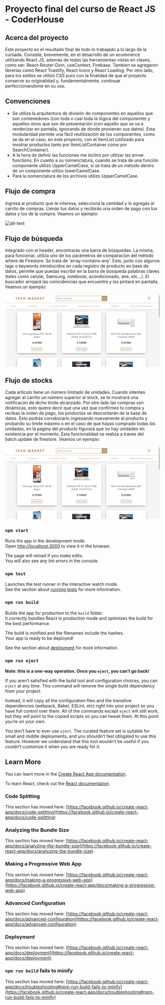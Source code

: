 # Proyecto final del curso de React JS - CoderHouse

## Acerca del proyecto
Este proyecto es el resultado final de todo lo trabajado a lo largo de la cursada. Consiste, brevemente, en el desarrollo de un ecommerce utilizando React JS, además de todas las herramientas vistas en clases, como ser: React-Router-Dom, useContext, Firebase. Tambien se agregaron librerias como React Toastify, React Icons y React Loading. Por otro lado, para los estilos se utilizó CSS puro con la finalidad de que el proyecto conserve su originalidad y, fundamentalmente, continuar perfeccionandome en su uso. 


## Convenciones

* Se utiliza la arquitectura de división de componentes en aquellos que son contenedores (con toda o casi toda la lógica del componente) y aquellos otros que son de presentación (con aquello que se va a renderizar en pantalla, ignorando de donde provienen sus datos). Esta modularidad permite una fácil reutilización de los componentes, como se da en el caso, en este proyecto, con el ItemList (utilizado para mostrar productos tanto por ItemListContainer como por SearchContainer).
* A la hora de definir las funciones me inclinó por utilizar las arrow functions. En cuanto a su nomenclatura, cuando se trata de una función componente utilizo UpperCamelCase, si se trata de un método dentro de un componente utilizo lowerCamelCase.
* Para la nomenclatura de los archivos utilizo UpperCamelCase.

## Flujo de compra
Ingresá al producto que te interesa, seleccioná la cantidad y lo agregás al carrito de compras. Llenás tus datos y recibirás una orden de pago con tus datos y los de la compra. Veamos un ejemplo:

![alt-text](https://github.com/AgustinCarbajal1997/first-app-react/blob/master/public/buying-product-1.gif)

## Flujo de búsqueda
Integrado con el header, encontrarás una barra de búsquedas. La misma, para funcionar, utiliza uno de los parámetros de comparación del método where de Firestore. Se trata de 'array-contains-any'. Esto, junto con algunos tags o keywords introducidos en cada registro de producto en base de datos, permite que puedas escribir en la barra de búsqueda palabras claves (tales como celular, Samsung, notebook, acondicionado, aire, etc...). El buscador arrojará las coincidencias que encuentre y los pintará en pantalla. Veamos un ejemplo:

![alt-text](https://github.com/AgustinCarbajal1997/first-app-react/blob/master/public/buying-product-2.gif)


## Flujo de stocks
Cada artículo tiene un número limitado de unidades. Cuando intentes agregar al carrito un número superior al stock, se te mostrará una notificacón de dicho límite alcanzado. Por otro lado las compras son dinámicas, esto quiere decir que una vez que confirmes tu compra y recibas la orden de pago, los productos se descontarán de la base de datos. Esto podrás corroborarlo ingresando nuevamente al producto y probando su límite máximo o en el caso de que hayas comprado todas las unidades, en la pagina del producto figurará que no hay unidades en existencia por el momento. Esta funcionalidad se realiza a traves del batch.update de firestore. Veamos un ejemplo:

![alt-text](https://github.com/AgustinCarbajal1997/first-app-react/blob/master/public/buying-product-3.gif)

### `npm start`

Runs the app in the development mode.\
Open [http://localhost:3000](http://localhost:3000) to view it in the browser.

The page will reload if you make edits.\
You will also see any lint errors in the console.

### `npm test`

Launches the test runner in the interactive watch mode.\
See the section about [running tests](https://facebook.github.io/create-react-app/docs/running-tests) for more information.

### `npm run build`

Builds the app for production to the `build` folder.\
It correctly bundles React in production mode and optimizes the build for the best performance.

The build is minified and the filenames include the hashes.\
Your app is ready to be deployed!

See the section about [deployment](https://facebook.github.io/create-react-app/docs/deployment) for more information.

### `npm run eject`

**Note: this is a one-way operation. Once you `eject`, you can’t go back!**

If you aren’t satisfied with the build tool and configuration choices, you can `eject` at any time. This command will remove the single build dependency from your project.

Instead, it will copy all the configuration files and the transitive dependencies (webpack, Babel, ESLint, etc) right into your project so you have full control over them. All of the commands except `eject` will still work, but they will point to the copied scripts so you can tweak them. At this point you’re on your own.

You don’t have to ever use `eject`. The curated feature set is suitable for small and middle deployments, and you shouldn’t feel obligated to use this feature. However we understand that this tool wouldn’t be useful if you couldn’t customize it when you are ready for it.

## Learn More

You can learn more in the [Create React App documentation](https://facebook.github.io/create-react-app/docs/getting-started).

To learn React, check out the [React documentation](https://reactjs.org/).

### Code Splitting

This section has moved here: [https://facebook.github.io/create-react-app/docs/code-splitting](https://facebook.github.io/create-react-app/docs/code-splitting)

### Analyzing the Bundle Size

This section has moved here: [https://facebook.github.io/create-react-app/docs/analyzing-the-bundle-size](https://facebook.github.io/create-react-app/docs/analyzing-the-bundle-size)

### Making a Progressive Web App

This section has moved here: [https://facebook.github.io/create-react-app/docs/making-a-progressive-web-app](https://facebook.github.io/create-react-app/docs/making-a-progressive-web-app)

### Advanced Configuration

This section has moved here: [https://facebook.github.io/create-react-app/docs/advanced-configuration](https://facebook.github.io/create-react-app/docs/advanced-configuration)

### Deployment

This section has moved here: [https://facebook.github.io/create-react-app/docs/deployment](https://facebook.github.io/create-react-app/docs/deployment)

### `npm run build` fails to minify

This section has moved here: [https://facebook.github.io/create-react-app/docs/troubleshooting#npm-run-build-fails-to-minify](https://facebook.github.io/create-react-app/docs/troubleshooting#npm-run-build-fails-to-minify)

